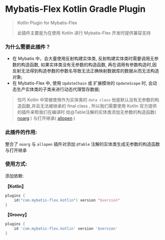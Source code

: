# Mybatis-Flex Kotlin Gradle Plugin

> Kotlin Plugin for Mybatis-Flex
>
> 此插件主要是为在使用 Kotlin 进行 Mybatis-Flex 开发时提供兼容支持

### 为什么需要此插件？

* 在 Mybatis 中，会大量使用反射构建实体类, 反射构建实体类时需要调用无参数的构造函数,
  如果实体类没有无参数的构造函数, 再在调用有参数构造时,因反射无法得到构造参数的参数名导致无法正确映射数据库的数据从而无法构造对象;
* 在 Mybatis-Flex 中, 使用 `UpdateChain` 或 扩展模块的 `UpdateScope` 时, 会动态生产实体类的子类来进行动态代理暂存数据;

> 恰巧 Kotlin 中常被使用作为实体类的 `data class` 他是默认没有无参数的构造函数,并且无法被继承的 final class ,
> 所以我们需要使用 Kotlin 官方提供的插件来帮我们在编译时
> 给@Table注解的实体类添加无参数的构造函数( [noarg](https://kotlinlang.org/docs/no-arg-plugin.html) )
> 与打开继承( [allopen](https://kotlinlang.org/docs/all-open-plugin.html) )

### 此插件的作用:

整合了 `noarg` 与 `allopen` 插件对添加 `@Table` 注解的实体类生成无参数的构造函数与打开继承

### 使用方式:

添加依赖:

**【Kotlin】**

```kotlin
plugins {
    id("com.mybatis-flex.kotlin") version "$version"
}
```

**【Groovy】**

```groovy
plugins {
    id 'com.mybatis-flex.kotlin' version '$version'
}
```

